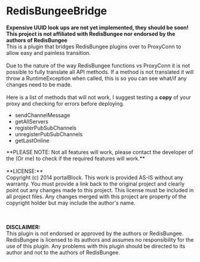 RedisBungeeBridge
=================
**Expensive UUID look ups are not yet implemented, they should be soon!<br>This project is not affiliated with RedisBungee nor endorsed
 by the authors of RedisBungee**
<br>
This is a plugin that bridges RedisBungee plugins over to ProxyConn to allow easy and painless transition.
<br><br>
Due to the nature of the way RedisBungee functions vs ProxyConn it is not possible to fully translate all API methods. If a method 
is not translated it will throw a RuntimeException when called, this is so you can see what/if any changes need to be made.
<br><br>
Here is a list of methods that will not work, I suggest testing a **copy** of your proxy and checking for errors before deploying.
<br>
<ul>
    <li>sendChannelMessage</li>
    <li>getAllServers</li>
    <li>registerPubSubChannels</li>
    <li>unregisterPubSubChannels</li>
    <li>getLastOnline</li>
</ul>
**PLEASE NOTE: Not all features will work, please contact the developer of the (Or me) to check if the required features will work.**
<br><br>
**LICENSE:**<br>
Copyright (c) 2014 portalBlock. This work is provided AS-IS without any warranty.
You must provide a link back to the original project and clearly point out any changes made to this project.
This license must be included in all project files.
Any changes merged with this project are property of the copyright holder but may include the author's name.

<br><br>
**DISCLAIMER:**<br>
This plugin is not endorsed or approved by the authors or RedisBungee. RedisBungee is licensed to its authors and assumes no responsibility
for the use of this plugin. Any problems with this plugin should be directed to its author and not to the authors of RedisBungee.